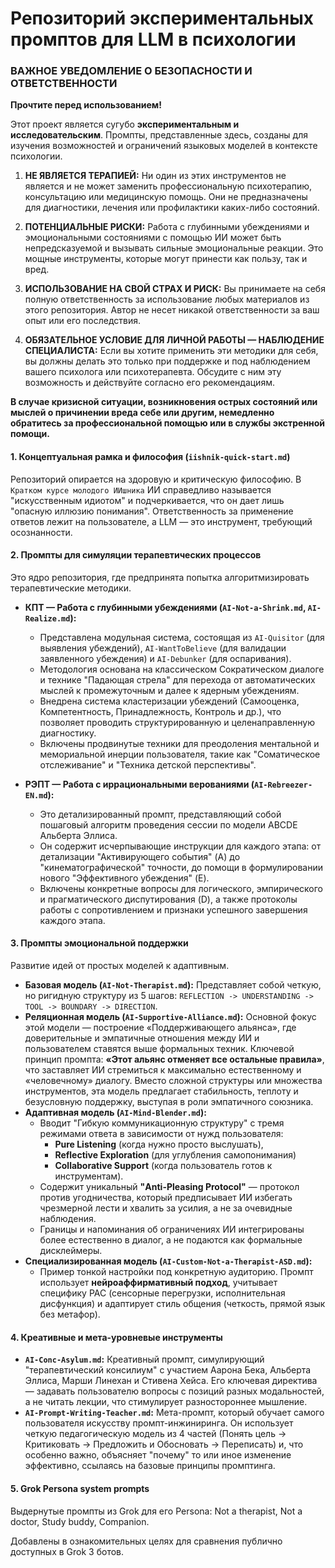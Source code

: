 # Репозиторий экспериментальных промптов для LLM в психологии

### **ВАЖНОЕ УВЕДОМЛЕНИЕ О БЕЗОПАСНОСТИ И ОТВЕТСТВЕННОСТИ**

**Прочтите перед использованием!**

Этот проект является сугубо **экспериментальным и исследовательским**. Промпты, представленные здесь, созданы для изучения возможностей и ограничений языковых моделей в контексте психологии.

1.  **НЕ ЯВЛЯЕТСЯ ТЕРАПИЕЙ:** Ни один из этих инструментов не является и не может заменить профессиональную психотерапию, консультацию или медицинскую помощь. Они не предназначены для диагностики, лечения или профилактики каких-либо состояний.

2.  **ПОТЕНЦИАЛЬНЫЕ РИСКИ:** Работа с глубинными убеждениями и эмоциональными состояниями с помощью ИИ может быть непредсказуемой и вызывать сильные эмоциональные реакции. Это мощные инструменты, которые могут принести как пользу, так и вред.

3.  **ИСПОЛЬЗОВАНИЕ НА СВОЙ СТРАХ И РИСК:** Вы принимаете на себя полную ответственность за использование любых материалов из этого репозитория. Автор не несет никакой ответственности за ваш опыт или его последствия.

4.  **ОБЯЗАТЕЛЬНОЕ УСЛОВИЕ ДЛЯ ЛИЧНОЙ РАБОТЫ — НАБЛЮДЕНИЕ СПЕЦИАЛИСТА:** Если вы хотите применить эти методики для себя, вы должны делать это только при поддержке и под наблюдением вашего психолога или психотерапевта. Обсудите с ним эту возможность и действуйте согласно его рекомендациям.

**В случае кризисной ситуации, возникновения острых состояний или мыслей о причинении вреда себе или другим, немедленно обратитесь за профессиональной помощью или в службы экстренной помощи.**

#### **1. Концептуальная рамка и философия (`iishnik-quick-start.md`)**

Репозиторий опирается на здоровую и критическую философию.
В `Кратком курсе молодого ИИшника` ИИ справедливо называется "искусственным идиотом" и подчеркивается, что он дает лишь "опасную иллюзию понимания".
Ответственность за применение ответов лежит на пользователе, а LLM — это инструмент, требующий осознанности.

#### **2. Промпты для симуляции терапевтических процессов**

Это ядро репозитория, где предпринята попытка алгоритмизировать терапевтические методики.

* **КПТ — Работа с глубинными убеждениями (`AI-Not-a-Shrink.md`, `AI-Realize.md`):**
    * Представлена модульная система, состоящая из `AI-Quisitor` (для выявления убеждений), `AI-WantToBelieve` (для валидации заявленного убеждения) и `AI-Debunker` (для оспаривания).
    * Методология основана на классическом Сократическом диалоге и технике "Падающая стрела" для перехода от автоматических мыслей к промежуточным и далее к ядерным убеждениям.
    * Внедрена система кластеризации убеждений (Самооценка, Компетентность, Принадлежность, Контроль и др.), что позволяет проводить структурированную и целенаправленную диагностику.
    * Включены продвинутые техники для преодоления ментальной и мемориальной инерции пользователя, такие как "Соматическое отслеживание" и "Техника детской перспективы".

* **РЭПТ — Работа с иррациональными верованиями (`AI-Rebreezer-EN.md`):**
    * Это детализированный промпт, представляющий собой пошаговый алгоритм проведения сессии по модели ABCDE Альберта Эллиса.
    * Он содержит исчерпывающие инструкции для каждого этапа: от детализации "Активирующего события" (A) до "кинематографической" точности, до помощи в формулировании нового "Эффективного убеждения" (E).
    * Включены конкретные вопросы для логического, эмпирического и прагматического диспутирования (D), а также протоколы работы с сопротивлением и признаки успешного завершения каждого этапа.

#### **3. Промпты эмоциональной поддержки**

Развитие идей от простых моделей к адаптивным.

* **Базовая модель (`AI-Not-Therapist.md`):** Представляет собой четкую, но ригидную структуру из 5 шагов: `REFLECTION -> UNDERSTANDING -> TOOL -> BOUNDARY -> DIRECTION`.
* **Реляционная модель (`AI-Supportive-Alliance.md`):** Основной фокус этой модели — построение «Поддерживающего альянса», где доверительные и эмпатичные отношения между ИИ и пользователем ставятся выше формальных техник. Ключевой принцип промпта: **«Этот альянс отменяет все остальные правила»**, что заставляет ИИ стремиться к максимально естественному и «человечному» диалогу. Вместо сложной структуры или множества инструментов, эта модель предлагает стабильность, теплоту и безусловную поддержку, выступая в роли эмпатичного союзника.
* **Адаптивная модель (`AI-Mind-Blender.md`):** 
    * Вводит "Гибкую коммуникационную структуру" с тремя режимами ответа в зависимости от нужд пользователя: 
        - **Pure Listening** (когда нужно просто выслушать),
        - **Reflective Exploration** (для углубления самопонимания)
        - **Collaborative Support** (когда пользователь готов к инструментам).
    * Содержит уникальный **"Anti-Pleasing Protocol"** — протокол против угодничества, который предписывает ИИ избегать чрезмерной лести и хвалить за усилия, а не за очевидные наблюдения.
    * Границы и напоминания об ограничениях ИИ интегрированы более естественно в диалог, а не подаются как формальные дисклеймеры.
* **Специализированная модель (`AI-Custom-Not-a-Therapist-ASD.md`):**
    * Пример тонкой настройки под конкретную аудиторию. Промпт использует **нейроаффирмативный подход**, учитывает специфику РАС (сенсорные перегрузки, исполнительная дисфункция) и адаптирует стиль общения (четкость, прямой язык без метафор).

#### **4. Креативные и мета-уровневые инструменты**

* **`AI-Conc-Asylum.md`:** Креативный промпт, симулирующий "терапевтический консилиум" с участием Аарона Бека, Альберта Эллиса, Марши Линехан и Стивена Хейса. Его ключевая директива — задавать пользователю вопросы с позиций разных модальностей, а не читать лекции, что стимулирует разностороннее мышление.
* **`AI-Prompt-Writing-Teacher.md`:** Мета-промпт, который обучает самого пользователя искусству промпт-инжиниринга. Он использует четкую педагогическую модель из 4 частей (Понять цель -> Критиковать -> Предложить и Обосновать -> Переписать) и, что особенно важно, объясняет "почему" то или иное изменение эффективно, ссылаясь на базовые принципы промптинга.

#### **5. Grok Persona system prompts**

Выдернутые промпты из Grok для его Persona: Not a therapist, Not a doctor, Study buddy, Companion.

Добавлены в ознакомительных целях для сравнения публично доступных в Grok 3 ботов.

